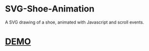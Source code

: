 # SVG-Shoe-Animation
A SVG drawing of a shoe, animated with Javascript and scroll events.
# [DEMO](https://salmon-toes.surge.sh)
